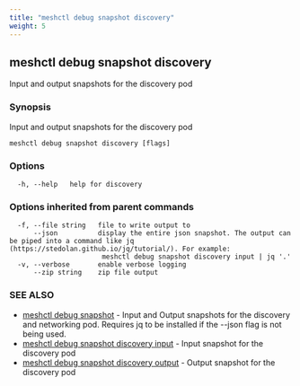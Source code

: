 ```yaml
---
title: "meshctl debug snapshot discovery"
weight: 5
---
```

## meshctl debug snapshot discovery

Input and output snapshots for the discovery pod

### Synopsis

Input and output snapshots for the discovery pod

```
meshctl debug snapshot discovery [flags]
```

### Options

```
  -h, --help   help for discovery
```

### Options inherited from parent commands

```
  -f, --file string   file to write output to
      --json          display the entire json snapshot. The output can be piped into a command like jq (https://stedolan.github.io/jq/tutorial/). For example:
                       meshctl debug snapshot discovery input | jq '.'
  -v, --verbose       enable verbose logging
      --zip string    zip file output
```

### SEE ALSO

* [meshctl debug snapshot](../meshctl_debug_snapshot)	 - Input and Output snapshots for the discovery and networking pod. Requires jq to be installed if the --json flag is not being used.
* [meshctl debug snapshot discovery input](../meshctl_debug_snapshot_discovery_input)	 - Input snapshot for the discovery pod
* [meshctl debug snapshot discovery output](../meshctl_debug_snapshot_discovery_output)	 - Output snapshot for the discovery pod

